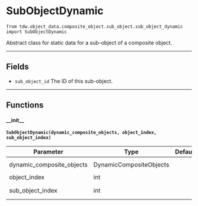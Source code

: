 # SubObjectDynamic

`from tdw.object_data.composite_object.sub_object.sub_object_dynamic import SubObjectDynamic`

Abstract class for static data for a sub-object of a composite object.

***

## Fields

- `sub_object_id` The ID of this sub-object.

***

## Functions

#### \_\_init\_\_

**`SubObjectDynamic(dynamic_composite_objects, object_index, sub_object_index)`**

| Parameter | Type | Default | Description |
| --- | --- | --- | --- |
| dynamic_composite_objects |  DynamicCompositeObjects |  | `DynamicCompositeObjects` output data. |
| object_index |  int |  | The object index. |
| sub_object_index |  int |  | The index of this sub-object. |